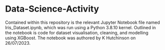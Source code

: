 # Data-Science-Activity
Contained within this repository is the relevant Jupyter Notebook file named Iris_Dataset.ipynb, which was run using a Python 3.8.10 kernel. 
Outlined in the notebook is code for dataset visualisation, cleaning, and modelling using XGBoost. 
The notebook was authored by K Hutchinson on 26/07/2023.
